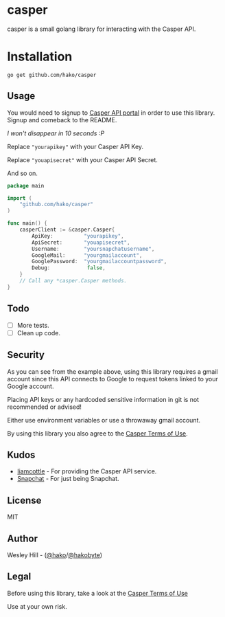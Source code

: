 # casper
casper is a small golang library for interacting with the Casper API.

# Installation
`go get github.com/hako/casper`

## Usage

You would need to signup to [Casper API portal](http://clients.casper.io) in order to use this library. Signup and comeback to the README.

_I won't disappear in 10 seconds :P_

Replace `"yourapikey"` with your Casper API Key.

Replace `"youapisecret"` with your Casper API Secret.

And so on.

```go
package main

import (
	"github.com/hako/casper"
)

func main() {
	casperClient := &casper.Casper{
		ApiKey:          "yourapikey",
		ApiSecret:       "youapisecret",
		Username:        "yoursnapchatusername",
		GoogleMail:      "yourgmailaccount",
		GooglePassword:  "yourgmailaccountpassword",
		Debug:            false,
	}
	// Call any *casper.Casper methods.
}
```
## Todo
- [ ] More tests.
- [ ] Clean up code.

## Security

As you can see from the example above, using this library requires a gmail account since this API connects to Google to request tokens linked to your Google account.

Placing API keys or any hardcoded sensitive information in git is not recommended or advised!

Either use environment variables or use a throwaway gmail account.

By using this library you also agree to the [Casper Terms of Use](http://clients.casper.io/terms.php).

## Kudos
+ [liamcottle](http://github.com/liamcottle) - For providing the Casper API service.
+ [Snapchat](http://snapchat.com) - For just being Snapchat.

## License
MIT

## Author
Wesley Hill - ([@hako]("github.com/hako")/[@hakobyte]("twitter.com/hakobyte"))

## Legal
Before using this library, take a look at the [Casper Terms of Use](http://clients.casper.io/terms.php)

Use at your own risk.